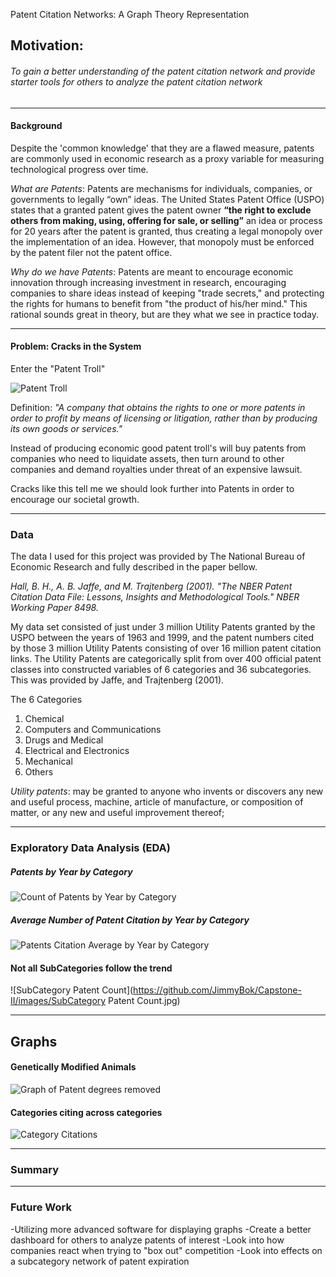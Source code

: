 Patent Citation Networks: A Graph Theory Representation

## Motivation:

###### To gain a better understanding of the patent citation network and provide starter tools for others to analyze the patent citation network
---
#### Background

Despite the 'common knowledge' that they are a flawed measure, patents are commonly used in economic research as a proxy variable for measuring technological progress over time.

*What are Patents*:
Patents are mechanisms for individuals, companies, or governments to legally “own” ideas. The United States Patent Office (USPO) states that a granted patent gives the patent owner **“the right to exclude others from making, using, offering for sale, or selling”** an idea or process for 20 years after the patent is granted, thus creating a legal monopoly over the implementation of an idea. However, that monopoly must be enforced by the patent filer not the patent office.

*Why do we have Patents*:
Patents are meant to encourage economic innovation through increasing investment in research, encouraging companies to share ideas instead of keeping "trade secrets," and protecting the rights for humans to benefit from "the product of his/her mind." This rational sounds great in theory, but are they what we see in practice today.

---
#### Problem: Cracks in the System

Enter the "Patent Troll"

![Patent Troll](https://github.com/JimmyBok/Capstone-II/images/Patent_troll.jpg)

Definition: _"A company that obtains the rights to one or more patents in order to profit by means of licensing or litigation, rather than by producing its own goods or services."_

Instead of producing economic good patent troll's will buy patents from companies who need to liquidate assets, then turn around to other companies and demand royalties under threat of an expensive lawsuit.

Cracks like this tell me we should look further into Patents in order to encourage our societal growth.

 ---

### Data
The data I used for this project was provided by The National Bureau of Economic Research and fully described in the paper bellow.

_Hall, B. H., A. B. Jaffe, and M. Trajtenberg (2001). "The NBER Patent Citation Data File: Lessons, Insights and Methodological Tools." NBER Working Paper 8498._

My data set consisted of just under 3 million Utility Patents granted by the USPO between the years of 1963 and 1999, and the patent numbers cited by those 3 million Utility Patents consisting of over 16 million patent citation links. The Utility Patents are categorically split from over 400 official patent classes into constructed variables of 6 categories and 36 subcategories. This was provided by Jaffe, and Trajtenberg (2001).

The 6 Categories
1) Chemical
2) Computers and Communications
3) Drugs and Medical
4) Electrical and Electronics
5) Mechanical
6) Others

*Utility patents*: may be granted to anyone who invents or discovers any new and useful process, machine, article of manufacture, or composition of matter, or any new and useful improvement thereof;

---
### Exploratory Data Analysis (EDA)

##### Patents by Year by Category
![Count of Patents by Year by Category](https://github.com/JimmyBok/Capstone-II/images/patent_count_year.jpg)

##### Average Number of Patent Citation by Year by Category

![Patents Citation Average by Year by Category](https://github.com/JimmyBok/Capstone-II/images/Average_citation_year.jpg)


#### Not all SubCategories follow the trend

![SubCategory Patent Count](https://github.com/JimmyBok/Capstone-II/images/SubCategory Patent Count.jpg)

---

## Graphs

#### Genetically Modified Animals

![Graph of Patent degrees removed](https://github.com/JimmyBok/Capstone-II/images/Genetics_graph.jpg)



#### Categories citing across categories

![Category Citations](https://github.com/JimmyBok/Capstone-II/images/Category_citations.jpg)


---
### Summary



---
### Future Work
-Utilizing more advanced software for displaying graphs
-Create a better dashboard for others to analyze patents of interest
-Look into how companies react when trying to "box out" competition
-Look into effects on a subcategory network of patent expiration
